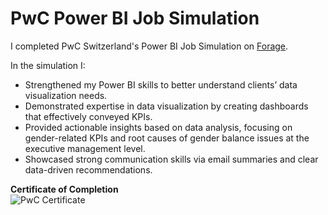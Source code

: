 # PwC Power BI Job Simulation

I completed PwC Switzerland's Power BI Job Simulation on [Forage](https://www.theforage.com).

In the simulation I:
- Strengthened my Power BI skills to better understand clients’ data visualization needs.
- Demonstrated expertise in data visualization by creating dashboards that effectively conveyed KPIs.
- Provided actionable insights based on data analysis, focusing on gender-related KPIs and root causes of gender balance issues at the executive management level.
- Showcased strong communication skills via email summaries and clear data-driven recommendations.

**Certificate of Completion**  
![PwC Certificate]([pwc_certificate.png](https://github.com/Lindah-Kima/pwc-power-bi-job-simulation/blob/main/Pwc%20Power%20BI%20cert.pdf))

